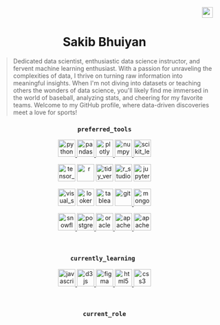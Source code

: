 <div align="right">
<a href="https://linkedin.com/in/sakib-bhuiyan" target="blank"><img align="center" src="https://cdn.simpleicons.org/linkedin/395C6B" alt="sakib-bhuiyan" height="25px" width="25px" /></a>
</div>

<h1 align="center">Sakib Bhuiyan</h1>

<div align="left">
    <blockquote>
        Dedicated data scientist, enthusiastic data science instructor, and fervent machine learning enthusiast. With a passion for unraveling the complexities of data, I thrive on turning raw information into meaningful insights. When I'm not diving into datasets or teaching others the wonders of data science, you'll likely find me immersed in the world of baseball, analyzing stats, and cheering for my favorite teams. Welcome to my GitHub profile, where data-driven discoveries meet a love for sports!
    </blockquote>
</div>

<div align = "center" dir = "auto">
    <h3> 
        <code> preferred_tools </code> 
    </h3>

    


<a href="https://www.python.org" target="_blank" rel="noreferrer"> <img src="https://cdn.simpleicons.org/python/395C6B" alt="python" width="40" height="40"/> </a> <a href="https://pandas.pydata.org/" target="_blank" rel="noreferrer"> <img src="https://cdn.simpleicons.org/pandas/395C6B" alt="pandas" width="40" height="40"/> </a> <a href="https://plotly.com/python/" target="_blank" rel="noreferrer"> <img src="https://cdn.simpleicons.org/plotly/395C6B" alt="plotly" width="40" height="40"/> </a> <a href="https://numpy.org/doc/" target="_blank" rel="noreferrer"> <img src="https://cdn.simpleicons.org/numpy/395C6B" alt="numpy" width="40" height="40"/> </a> <a href="https://scikit-learn.org/" target="_blank" rel="noreferrer"> <img src="https://cdn.simpleicons.org/scikitlearn/395C6B" alt="scikit_learn" width="40" height="40"/></a> 

<a href="https://www.tensorflow.org/" target="_blank" rel="noreferrer"> <img src="https://cdn.simpleicons.org/tensorflow/395C6B" alt="tensor_flow" width="40" height="40"/></a>   <a href="https://www.r-project.org/about.html" target="_blank" rel="noreferrer"> <img src="https://cdn.simpleicons.org/r/395C6B" alt="r" width="40" height="40"/></a>  <a href="https://www.tidyverse.org/" target="_blank" rel="noreferrer"> <img src="https://cdn.simpleicons.org/tidyverse/395C6B" alt="tidy_verse" width="40" height="40"/></a> <a href="https://posit.co/" target="_blank" rel="noreferrer"> <img src="https://cdn.simpleicons.org/rstudio/395C6B" alt="r_studio" width="40" height="40"/></a> <a href="https://jupyter.org/" target="_blank" rel="noreferrer"> <img src="https://cdn.simpleicons.org/jupyter/395C6B" alt="jupyter" width="40" height="40"/></a> 

<a href="https://code.visualstudio.com/" target="_blank" rel="noreferrer"> <img src="https://cdn.simpleicons.org/visualstudiocode/395C6B" alt="visual_studio_code" width="40" height="40"/></a> <a href="https://lookerstudio.google.com/u/0/" target="_blank" rel="noreferrer"> <img src="https://cdn.simpleicons.org/tableau/395C6B" alt="looker" width="40" height="40"/></a> <a href="https://www.tableau.com/" target="_blank" rel="noreferrer"> <img src="https://cdn.simpleicons.org/looker/395C6B" alt="tableau" width="40" height="40"/></a> <a href="https://git-scm.com/" target="_blank" rel="noreferrer"> <img src="https://cdn.simpleicons.org/git/395C6B" alt="git" width="40" height="40"/> </a> <a href="https://www.mongodb.com/" target="_blank" rel="noreferrer"> <img src="https://cdn.simpleicons.org/mongodb/395C6B" alt="mongodb" width="40" height="40"/> </a>

<a href="https://www.snowflake.com/en/" target="_blank" rel="noreferrer"> <img src="https://cdn.simpleicons.org/snowflake/395C6B" alt="snowflake" width="40" height="40"/> </a> <a href="https://www.postgresql.org" target="_blank" rel="noreferrer"> <img src="https://cdn.simpleicons.org/postgresql/395C6B" alt="postgresql" width="40" height="40"/> </a> <a href="https://www.oracle.com/" target="_blank" rel="noreferrer"> <img src="https://cdn.simpleicons.org/oracle/395C6B" alt="oracle" width="40" height="40"/> </a><a href="https://spark.apache.org/" target="_blank" rel="noreferrer"> <img src="https://cdn.simpleicons.org/apachespark/395C6B" alt="apache_spark" width="40" height="40"/> </a> <a href="https://hadoop.apache.org/" target="_blank" rel="noreferrer"> <img src="https://cdn.simpleicons.org/apachehadoop/395C6B" alt="apache_hadoop" width="40" height="40"/> </a> 





<!-- <a href="https://www.python.org" target="_blank" rel="noreferrer"> <img src="https://raw.githubusercontent.com/devicons/devicon/master/icons/python/python-original.svg" alt="python" width="40" height="40"/> </a> -->
<!-- <a href="https://pandas.pydata.org/" target="_blank" rel="noreferrer"> <img src="https://raw.githubusercontent.com/devicons/devicon/2ae2a900d2f041da66e950e4d48052658d850630/icons/pandas/pandas-original.svg" alt="pandas" width="40" height="40"/> </a>  -->
<!-- <a href="https://scikit-learn.org/" target="_blank" rel="noreferrer"> <img src="https://upload.wikimedia.org/wikipedia/commons/0/05/Scikit_learn_logo_small.svg" alt="scikit_learn" width="40" height="40"/></a>  -->
<!-- <a href="https://git-scm.com/" target="_blank" rel="noreferrer"> <img src="https://www.vectorlogo.zone/logos/git-scm/git-scm-icon.svg" alt="git" width="40" height="40"/> </a>  -->
<!-- <a href="https://www.mongodb.com/" target="_blank" rel="noreferrer"> <img src="https://raw.githubusercontent.com/devicons/devicon/master/icons/mongodb/mongodb-original-wordmark.svg" alt="mongodb" width="40" height="40"/> </a>  -->
<!-- <a href="https://www.oracle.com/" target="_blank" rel="noreferrer"> <img src="https://raw.githubusercontent.com/devicons/devicon/master/icons/oracle/oracle-original.svg" alt="oracle" width="40" height="40"/> </a> -->
<!-- <a href="https://www.postgresql.org" target="_blank" rel="noreferrer"> <img src="https://raw.githubusercontent.com/devicons/devicon/master/icons/postgresql/postgresql-original-wordmark.svg" alt="postgresql" width="40" height="40"/> </a>  -->
<!-- <a href="https://matplotlib.org/" target="_blank" rel="noreferrer"> <img src="https://github.com/devicons/devicon/blob/master/icons/matplotlib/matplotlib-original.svg" alt="matplotlib" width="40" height="40"/> </a> 

<a href="https://seaborn.pydata.org/" target="_blank" rel="noreferrer"> <img src="https://seaborn.pydata.org/_images/logo-mark-lightbg.svg" alt="seaborn" width="40" height="40"/> </a>  -->

</div>

<br>

<div align = "center" dir = "auto">
    <h3> 
        <code>currently_learning </code>
    </h3> 

<a href="https://www.javascript.com/" target="_blank" rel="noreferrer"> <img src="https://cdn.simpleicons.org/javascript/395C6B" alt="javascript" width="40" height="40"/> </a> <a href="https://d3js.org/" target="_blank" rel="noreferrer"> <img src="https://cdn.simpleicons.org/d3.js/395C6B" alt="d3js" width="40" height="40"/> </a> <a href="https://www.figma.com/" target="_blank" rel="noreferrer"> <img src="https://cdn.simpleicons.org/figma/395C6B" alt="figma" width="40" height="40"/> </a> <a href="https://www.w3.org/html/" target="_blank" rel="noreferrer"> <img src="https://cdn.simpleicons.org/html5/395C6B" alt="html5" width="40" height="40"/> </a> <a href="https://www.w3schools.com/css/" target="_blank" rel="noreferrer"> <img src="https://cdn.simpleicons.org/css3/395C6B" alt="css3" width="40" height="40"/> </a> 

</div>

<br>

<div align = "center" dir = "auto">
    <h3> 
        <code> current_role </code> 
    </h3>  

</div>

